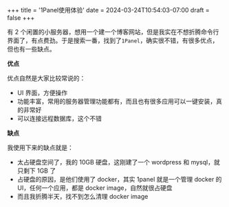 +++
title = '1Panel使用体验'
date = 2024-03-24T10:54:03-07:00
draft = false
+++

有 2 个闲置的小服务器，想用一个建一个博客网站，但是我实在不想折腾命令行界面了，有点费劲。于是搜索一番，找到了`1Panel`，确实很不错，有很多优点，但也有一些缺点。

**优点**

优点自然是大家比较常说的：

- UI 界面，方便操作
- 功能丰富，常用的服务器管理功能都有，而且也有很多应用可以一键安装，真的非常好
- 可以连接远程数据库，这个不错

**缺点**

我使用下来的缺点就是：

- 太占硬盘空间了，我的 10GB 硬盘，这刚建了一个 wordpress 和 mysql，就只剩下 1GB 了
- 占硬盘的原因，是他们使用了 docker，其实 1panel 就是一个管理 docker 的 UI，任何一个应用，都是 docker image，自然就很占硬盘
- 而且我折腾半天，找不到怎么清理 docker image
